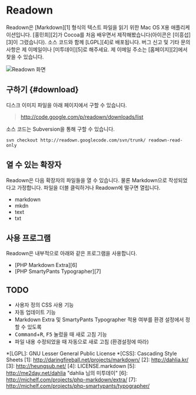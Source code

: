 Readown
=======

Readown은 [Markdown][1] 형식의 텍스트 파일을 읽기 위한 Mac OS X용 애플리케이션입니다. [홍민희][2]가 Cocoa를 처음 배우면서 제작해봤습니다(아이콘은 [이흥섭][3]이 그렸습니다). 소스 코드와 함께 [LGPL][4]로 배포됩니다. 버그 신고 및 기타 문의 사항은 제 이메일이나 [미투데이][5]로 해주세요. 제 이메일 주소는 [홈페이지][2]에서 찾을 수 있습니다.

![Readown 화면](http://h.imagehost.org/0576/Screen_shot_2010-06-03_at_3_04_28_AM.png)

구하기                                                               {#download}
------

디스크 이미지 파일을 아래 페이지에서 구할 수 있습니다.

>   <http://code.google.com/p/readown/downloads/list>

소스 코드는 Subversion을 통해 구할 수 있습니다.

	svn checkout http://readown.googlecode.com/svn/trunk/ readown-read-only

열 수 있는 확장자
-----------------

Readown은 다음 확장자의 파일들을 열 수 있습니다. 물론 Markdown으로 작성되었다고 가정합니다. 파일을 더블 클릭하거나 Readown에 떨구면 열립니다.

* markdown
* mkdn
* text
* txt

사용 프로그램
-------------

Readown은 내부적으로 아래와 같은 프로그램을 사용합니다.

* [PHP Markdown Extra][6]
* [PHP SmartyPants Typographer][7]

TODO
----

* 사용자 정의 CSS 사용 기능
* 자동 업데이트 기능
* Markdown Extra 및 SmartyPants Typographer 적용 여부를 환경 설정에서 정할 수 있도록
* <kbd>Command</kbd>+<kbd>R</kbd>, <kbd>F5</kbd> 눌렀을 때 새로 고침 기능
* 파일 내용 수정되었을 때 자동으로 새로 고침 (환경설정에 따라)

 *[LGPL]: GNU Lesser General Public License
 *[CSS]: Cascading Style Sheets
  [1]: http://daringfireball.net/projects/markdown/
  [2]: http://dahlia.kr/
  [3]: http://heungsub.net/
  [4]: LICENSE.markdown
  [5]: http://me2day.net/dahlia  "dahlia 님의 미투데이"
  [6]: http://michelf.com/projects/php-markdown/extra/
  [7]: http://michelf.com/projects/php-smartypants/typographer/
